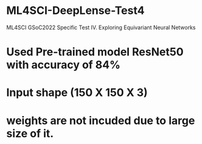 # ML4SCI-DeepLense-Test4
ML4SCI GSoC2022 Specific Test IV. Exploring Equivariant Neural Networks

# Used Pre-trained model ResNet50 with accuracy of 84%
# Input shape (150 X 150 X 3)
# weights are not incuded due to large size of it.

